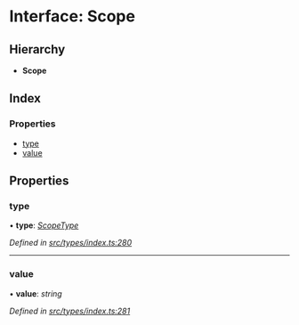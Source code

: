 # Interface: Scope

## Hierarchy

* **Scope**

## Index

### Properties

* [type](scope.md#type)
* [value](scope.md#value)

## Properties

###  type

• **type**: *[ScopeType](../enums/scopetype.md)*

*Defined in [src/types/index.ts:280](https://github.com/PolymathNetwork/polymesh-sdk/blob/524b0225/src/types/index.ts#L280)*

___

###  value

• **value**: *string*

*Defined in [src/types/index.ts:281](https://github.com/PolymathNetwork/polymesh-sdk/blob/524b0225/src/types/index.ts#L281)*
